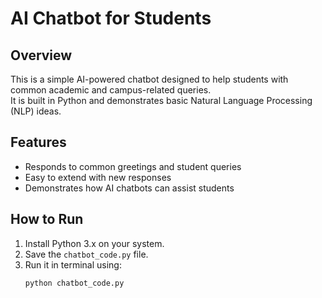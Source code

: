 # AI Chatbot for Students

## Overview
This is a simple AI-powered chatbot designed to help students with common academic and campus-related queries.  
It is built in Python and demonstrates basic Natural Language Processing (NLP) ideas.

## Features
- Responds to common greetings and student queries
- Easy to extend with new responses
- Demonstrates how AI chatbots can assist students

## How to Run
1. Install Python 3.x on your system.
2. Save the `chatbot_code.py` file.
3. Run it in terminal using:
   ```bash
   python chatbot_code.py
